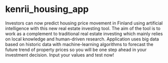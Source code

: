 # kenrii_housing_app
Investors can now predict housing price movement in Finland using artificial intelligence with this new real estate investing tool.  The aim of the tool is to work as a complement to traditional real estate investing which mainly relies on local knowledge and human-driven research. Application uses big data based on historic data with machine-learning algorithms to forecast the future trend of property prices so you will be one step ahead in your investment decision.  Input your values and test now!
